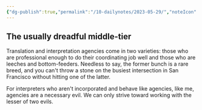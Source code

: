 ```yaml
---
{"dg-publish":true,"permalink":"/10-dailynotes/2023-05-29/","noteIcon":"2","created":"","updated":""}
---
```


## The usually dreadful middle-tier

Translation and interpretation agencies come in two varieties: those who are professional enough to do their coordinating job well and those who are leeches and bottom-feeders. Needless to say, the former bunch is a rare breed, and you can't throw a stone on the busiest intersection in San Francisco without hitting one of the latter.

For interpreters who aren't incorporated and behave like agencies, like me, agencies are a necessary evil. We can only strive toward working with the lesser of two evils.